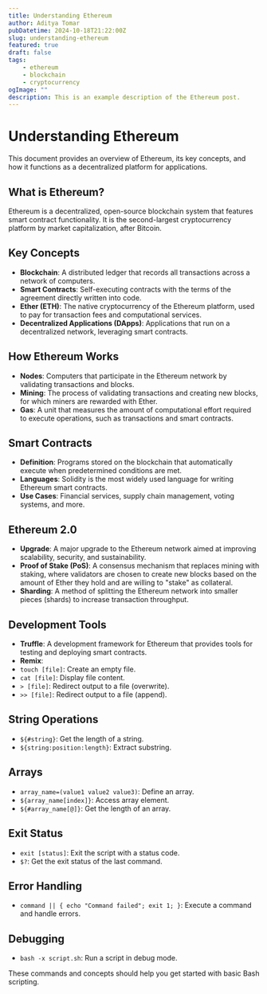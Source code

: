 ```yaml
---
title: Understanding Ethereum
author: Aditya Tomar
pubDatetime: 2024-10-18T21:22:00Z
slug: understanding-ethereum
featured: true
draft: false
tags:
    - ethereum
    - blockchain
    - cryptocurrency
ogImage: ""
description: This is an example description of the Ethereum post.
---
```


# Understanding Ethereum

This document provides an overview of Ethereum, its key concepts, and how it functions as a decentralized platform for applications.

## What is Ethereum?
Ethereum is a decentralized, open-source blockchain system that features smart contract functionality. It is the second-largest cryptocurrency platform by market capitalization, after Bitcoin.

## Key Concepts
- **Blockchain**: A distributed ledger that records all transactions across a network of computers.
- **Smart Contracts**: Self-executing contracts with the terms of the agreement directly written into code.
- **Ether (ETH)**: The native cryptocurrency of the Ethereum platform, used to pay for transaction fees and computational services.
- **Decentralized Applications (DApps)**: Applications that run on a decentralized network, leveraging smart contracts.

## How Ethereum Works
- **Nodes**: Computers that participate in the Ethereum network by validating transactions and blocks.
- **Mining**: The process of validating transactions and creating new blocks, for which miners are rewarded with Ether.
- **Gas**: A unit that measures the amount of computational effort required to execute operations, such as transactions and smart contracts.

## Smart Contracts
- **Definition**: Programs stored on the blockchain that automatically execute when predetermined conditions are met.
- **Languages**: Solidity is the most widely used language for writing Ethereum smart contracts.
- **Use Cases**: Financial services, supply chain management, voting systems, and more.

## Ethereum 2.0
- **Upgrade**: A major upgrade to the Ethereum network aimed at improving scalability, security, and sustainability.
- **Proof of Stake (PoS)**: A consensus mechanism that replaces mining with staking, where validators are chosen to create new blocks based on the amount of Ether they hold and are willing to "stake" as collateral.
- **Sharding**: A method of splitting the Ethereum network into smaller pieces (shards) to increase transaction throughput.

## Development Tools
- **Truffle**: A development framework for Ethereum that provides tools for testing and deploying smart contracts.
- **Remix**:
- `touch [file]`: Create an empty file.
- `cat [file]`: Display file content.
- `> [file]`: Redirect output to a file (overwrite).
- `>> [file]`: Redirect output to a file (append).

## String Operations
- `${#string}`: Get the length of a string.
- `${string:position:length}`: Extract substring.

## Arrays
- `array_name=(value1 value2 value3)`: Define an array.
- `${array_name[index]}`: Access array element.
- `${#array_name[@]}`: Get the length of an array.

## Exit Status
- `exit [status]`: Exit the script with a status code.
- `$?`: Get the exit status of the last command.

## Error Handling
- `command || { echo "Command failed"; exit 1; }`: Execute a command and handle errors.

## Debugging
- `bash -x script.sh`: Run a script in debug mode.

These commands and concepts should help you get started with basic Bash scripting.

